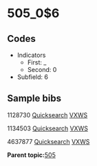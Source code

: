 # 505\_0$6

## Codes

-   Indicators
    -   First: \_
    -   Second: 0
-   Subfield: 6

## Sample bibs

1128730 [Quicksearch](https://search.library.yale.edu/catalog/1128730) [VXWS](http://prodorbis.library.yale.edu:7014/vxws/GetHoldingsService?bibId=1128730)

1134503 [Quicksearch](https://search.library.yale.edu/catalog/1134503) [VXWS](http://prodorbis.library.yale.edu:7014/vxws/GetHoldingsService?bibId=1134503)

4637877 [Quicksearch](https://search.library.yale.edu/catalog/4637877) [VXWS](http://prodorbis.library.yale.edu:7014/vxws/GetHoldingsService?bibId=4637877)

**Parent topic:**[505](../../tags/505/505.md)

